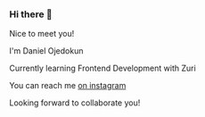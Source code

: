 ### Hi there 👋
<p>Nice to meet you!</p>
<p>I'm Daniel Ojedokun</p>
<p>Currently learning Frontend Development with Zuri</p>
<p>You can reach me 
<a href="www.instagram.com/danny_mediapro">on instagram</a></p>
<p>Looking forward to collaborate you!</p>

<!--
**dannycodes47/dannycodes47** is a ✨ _special_ ✨ repository because its `README.md` (this file) appears on your GitHub profile.

Here are some ideas to get you started:

- 🔭 I’m currently working on ...
- 🌱 I’m currently learning ...
- 👯 I’m looking to collaborate on ...
- 🤔 I’m looking for help with ...
- 💬 Ask me about ...
- 📫 How to reach me: ...
- 😄 Pronouns: ...
- ⚡ Fun fact: ...
-->
